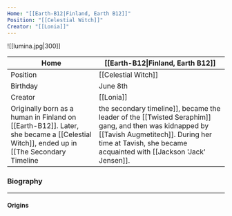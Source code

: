 ```yaml
---
Home: "[[Earth-B12|Finland, Earth B12]]"
Position: "[[Celestial Witch]]"
Creator: "[[Lonia]]"
---
```

![[lumina.jpg|300]]

| Home     | [[Earth-B12\|Finland, Earth B12]] |
| -------- | --------------------------------- |
| Position | [[Celestial Witch]]               |
| Birthday | June 8th                          |
| Creator  | [[Lonia]]                         |
Originally born as a human in Finland on [[Earth-B12]]. Later, she became a [[Celestial Witch]], ended up in [[The Secondary Timeline|the secondary timeline]], became the leader of the [[Twisted Seraphim]] gang, and then was kidnapped by [[Tavish Augmetitech]]. During her time at Tavish, she became acquainted with [[Jackson 'Jack' Jensen]].
### Biography
--- 
#### Origins
